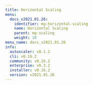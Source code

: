 ```yaml
---
title: Horizontal Scaling
menu:
  docs_v2021.01.26:
    identifier: mg-horizontal-scaling
    name: Horizontal Scaling
    parent: mg-scaling
    weight: 10
menu_name: docs_v2021.01.26
info:
  autoscaler: v0.1.2
  cli: v0.16.2
  community: v0.16.2
  enterprise: v0.3.2
  installer: v0.16.2
  version: v2021.01.26
---
```


